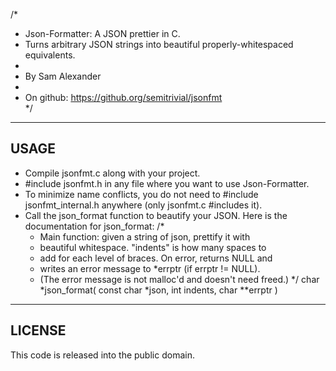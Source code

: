 /*
 * Json-Formatter: A JSON prettier in C.
 * Turns arbitrary JSON strings into beautiful properly-whitespaced equivalents.
 *
 * By Sam Alexander
 *
 * On github:  https://github.org/semitrivial/jsonfmt            
 */

-----------------------------------------------------------
USAGE
-----------------------------------------------------------

* Compile jsonfmt.c along with your project.
* #include jsonfmt.h in any file where you want to use Json-Formatter.
* To minimize name conflicts, you do not need to #include jsonfmt_internal.h anywhere
  (only jsonfmt.c #includes it).
* Call the json_format function to beautify your JSON.
  Here is the documentation for json_format:
  /*
   * Main function: given a string of json, prettify it with
   * beautiful whitespace.  "indents" is how many spaces to
   * add for each level of braces.  On error, returns NULL and
   * writes an error message to *errptr (if errptr != NULL).
   * (The error message is not malloc'd and doesn't need freed.)
   */
  char *json_format( const char *json, int indents, char **errptr )

-----------------------------------------------------------
LICENSE
-----------------------------------------------------------

This code is released into the public domain.
